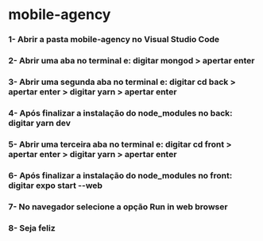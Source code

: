 # mobile-agency
 
### 1- Abrir a pasta mobile-agency no Visual Studio Code
### 2- Abrir uma aba no terminal e: digitar mongod > apertar enter
### 3- Abrir uma segunda aba no terminal e: digitar cd back > apertar enter > digitar yarn > apertar enter
### 4- Após finalizar a instalação do node_modules no back: digitar yarn dev
### 5- Abrir uma terceira aba no terminal e: digitar cd front > apertar enter > digitar yarn > apertar enter
### 6- Após finalizar a instalação do node_modules no front: digitar expo start --web
### 7- No navegador selecione a opção Run in web browser
### 8- Seja feliz
